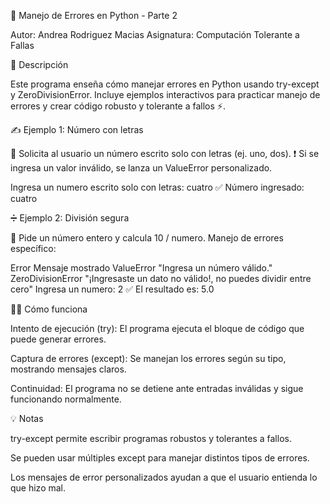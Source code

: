🐍 Manejo de Errores en Python - Parte 2

Autor: Andrea Rodriguez Macias
Asignatura: Computación Tolerante a Fallas

🌟 Descripción

Este programa enseña cómo manejar errores en Python usando try-except y ZeroDivisionError.
Incluye ejemplos interactivos para practicar manejo de errores y crear código robusto y tolerante a fallos ⚡.

✍️ Ejemplo 1: Número con letras

📌 Solicita al usuario un número escrito solo con letras (ej. uno, dos).
❗ Si se ingresa un valor inválido, se lanza un ValueError personalizado.

Ingresa un numero escrito solo con letras: cuatro
✅ Número ingresado: cuatro

➗ Ejemplo 2: División segura

📌 Pide un número entero y calcula 10 / numero.
Manejo de errores específico:

Error	Mensaje mostrado
ValueError	"Ingresa un número válido."
ZeroDivisionError	"¡Ingresaste un dato no válido!, no puedes dividir entre cero"
Ingresa un numero: 2
✅ El resultado es: 5.0

🏃‍♂️ Cómo funciona

Intento de ejecución (try): El programa ejecuta el bloque de código que puede generar errores.

Captura de errores (except): Se manejan los errores según su tipo, mostrando mensajes claros.

Continuidad: El programa no se detiene ante entradas inválidas y sigue funcionando normalmente.

💡 Notas

try-except permite escribir programas robustos y tolerantes a fallos.

Se pueden usar múltiples except para manejar distintos tipos de errores.

Los mensajes de error personalizados ayudan a que el usuario entienda lo que hizo mal.
